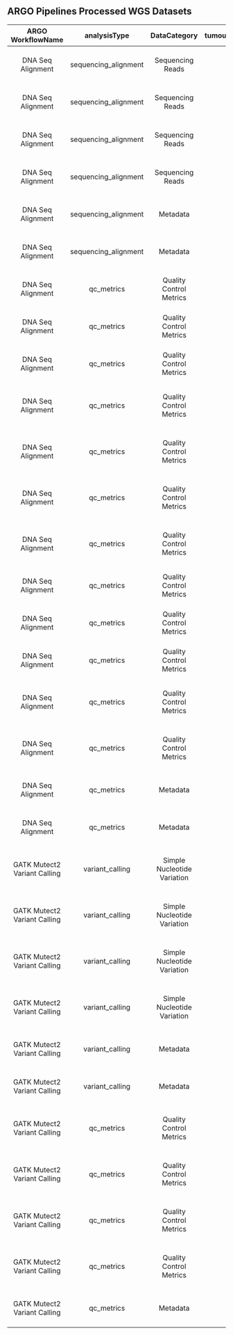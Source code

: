 ## ARGO Pipelines Processed WGS Datasets
**ARGO WorkflowName**|**analysisType**|**DataCategory**|**tumourNormalDesignation**|**FileType**|**OpenBucketURL**
:-----:|:-----:|:-----:|:-----:|:-----:|:-----:
DNA Seq Alignment|sequencing\_alignment|Sequencing Reads|tumour|CRAM|https://object.cancercollaboratory.org:9080/swift/v1/genomics-public-data/benchmark-datasets/TCRB-CA/DO262483/WGS/sequencing\_alignment/tumour/TCRB-CA.DO262483.SA622771.wgs.20211117.aln.cram
DNA Seq Alignment|sequencing\_alignment|Sequencing Reads|tumour|CRAI|https://object.cancercollaboratory.org:9080/swift/v1/genomics-public-data/benchmark-datasets/TCRB-CA/DO262483/WGS/sequencing\_alignment/tumour/TCRB-CA.DO262483.SA622771.wgs.20211117.aln.cram.crai
DNA Seq Alignment|sequencing\_alignment|Sequencing Reads|normal|CRAM|https://object.cancercollaboratory.org:9080/swift/v1/genomics-public-data/benchmark-datasets/TCRB-CA/DO262483/WGS/sequencing\_alignment/normal/TCRB-CA.DO262483.SA622770.wgs.20211118.aln.cram
DNA Seq Alignment|sequencing\_alignment|Sequencing Reads|normal|CRAI|https://object.cancercollaboratory.org:9080/swift/v1/genomics-public-data/benchmark-datasets/TCRB-CA/DO262483/WGS/sequencing\_alignment/normal/TCRB-CA.DO262483.SA622770.wgs.20211118.aln.cram.crai
DNA Seq Alignment|sequencing\_alignment|Metadata|tumour|JSON|https://object.cancercollaboratory.org:9080/swift/v1/genomics-public-data/benchmark-datasets/TCRB-CA/DO262483/WGS/sequencing\_alignment/tumour/f31834bc-fc8b-4bec-9834-bcfc8babecf4.sequencing\_alignment.json
DNA Seq Alignment|sequencing\_alignment|Metadata|normal|JSON|https://object.cancercollaboratory.org:9080/swift/v1/genomics-public-data/benchmark-datasets/TCRB-CA/DO262483/WGS/sequencing\_alignment/normal/e6207a9d-d134-486f-a07a-9dd134486f82.sequencing\_alignment.json
DNA Seq Alignment|qc\_metrics|Quality Control Metrics|tumour|TGZ|https://object.cancercollaboratory.org:9080/swift/v1/genomics-public-data/benchmark-datasets/TCRB-CA/DO262483/WGS/qc\_metrics/tumour/TCRB-CA.DO262483.SA622771.wgs.20211117.aln.cram.qc\_metrics.tgz
DNA Seq Alignment|qc\_metrics|Quality Control Metrics|tumour|TGZ|https://object.cancercollaboratory.org:9080/swift/v1/genomics-public-data/benchmark-datasets/TCRB-CA/DO262483/WGS/qc\_metrics/tumour/TCRB-CA.DO262483.SA622771.wgs.20211117.aln.cram.oxog\_metrics.tgz
DNA Seq Alignment|qc\_metrics|Quality Control Metrics|tumour|TGZ|https://object.cancercollaboratory.org:9080/swift/v1/genomics-public-data/benchmark-datasets/TCRB-CA/DO262483/WGS/qc\_metrics/tumour/TCRB-CA.DO262483.SA622771.wgs.20211117.aln.cram.duplicates\_metrics.tgz
DNA Seq Alignment|qc\_metrics|Quality Control Metrics|tumour|TGZ|https://object.cancercollaboratory.org:9080/swift/v1/genomics-public-data/benchmark-datasets/TCRB-CA/DO262483/WGS/qc\_metrics/tumour/TCRB-CA.DO262483.SA622771.wgs.20211117.TCRBOA7T-WGS-L4.ubam\_qc\_metrics.tgz
DNA Seq Alignment|qc\_metrics|Quality Control Metrics|tumour|TGZ|https://object.cancercollaboratory.org:9080/swift/v1/genomics-public-data/benchmark-datasets/TCRB-CA/DO262483/WGS/qc\_metrics/tumour/TCRB-CA.DO262483.SA622771.wgs.20211117.TCRBOA7T-WGS-L3.ubam\_qc\_metrics.tgz
DNA Seq Alignment|qc\_metrics|Quality Control Metrics|tumour|TGZ|https://object.cancercollaboratory.org:9080/swift/v1/genomics-public-data/benchmark-datasets/TCRB-CA/DO262483/WGS/qc\_metrics/tumour/TCRB-CA.DO262483.SA622771.wgs.20211117.TCRBOA7T-WGS-L2.ubam\_qc\_metrics.tgz
DNA Seq Alignment|qc\_metrics|Quality Control Metrics|tumour|TGZ|https://object.cancercollaboratory.org:9080/swift/v1/genomics-public-data/benchmark-datasets/TCRB-CA/DO262483/WGS/qc\_metrics/tumour/TCRB-CA.DO262483.SA622771.wgs.20211117.TCRBOA7T-WGS-L1.ubam\_qc\_metrics.tgz
DNA Seq Alignment|qc\_metrics|Quality Control Metrics|normal|TGZ|https://object.cancercollaboratory.org:9080/swift/v1/genomics-public-data/benchmark-datasets/TCRB-CA/DO262483/WGS/qc\_metrics/normal/TCRB-CA.DO262483.SA622770.wgs.20211118.aln.cram.qc\_metrics.tgz
DNA Seq Alignment|qc\_metrics|Quality Control Metrics|normal|TGZ|https://object.cancercollaboratory.org:9080/swift/v1/genomics-public-data/benchmark-datasets/TCRB-CA/DO262483/WGS/qc\_metrics/normal/TCRB-CA.DO262483.SA622770.wgs.20211118.aln.cram.oxog\_metrics.tgz
DNA Seq Alignment|qc\_metrics|Quality Control Metrics|normal|TGZ|https://object.cancercollaboratory.org:9080/swift/v1/genomics-public-data/benchmark-datasets/TCRB-CA/DO262483/WGS/qc\_metrics/normal/TCRB-CA.DO262483.SA622770.wgs.20211118.aln.cram.duplicates\_metrics.tgz
DNA Seq Alignment|qc\_metrics|Quality Control Metrics|normal|TGZ|https://object.cancercollaboratory.org:9080/swift/v1/genomics-public-data/benchmark-datasets/TCRB-CA/DO262483/WGS/qc\_metrics/normal/TCRB-CA.DO262483.SA622770.wgs.20211118.TCRBOA7N-WGS-L2.ubam\_qc\_metrics.tgz
DNA Seq Alignment|qc\_metrics|Quality Control Metrics|normal|TGZ|https://object.cancercollaboratory.org:9080/swift/v1/genomics-public-data/benchmark-datasets/TCRB-CA/DO262483/WGS/qc\_metrics/normal/TCRB-CA.DO262483.SA622770.wgs.20211118.TCRBOA7N-WGS-L1.ubam\_qc\_metrics.tgz
DNA Seq Alignment|qc\_metrics|Metadata|tumour|JSON|https://object.cancercollaboratory.org:9080/swift/v1/genomics-public-data/benchmark-datasets/TCRB-CA/DO262483/WGS/qc\_metrics/tumour/ffd8176a-62db-4dbb-9817-6a62db2dbb97.qc\_metrics.json
DNA Seq Alignment|qc\_metrics|Metadata|normal|JSON|https://object.cancercollaboratory.org:9080/swift/v1/genomics-public-data/benchmark-datasets/TCRB-CA/DO262483/WGS/qc\_metrics/normal/c0e5e3fb-6da6-4c8f-a5e3-fb6da63c8f5d.qc\_metrics.json
GATK Mutect2 Variant Calling|variant\_calling|Simple Nucleotide Variation|tumour|VCF|https://object.cancercollaboratory.org:9080/swift/v1/genomics-public-data/benchmark-datasets/TCRB-CA/DO262483/WGS/variant\_calling/tumour/TCRB-CA.DO262483.SA622771.wgs.20211209.gatk-mutect2.somatic.snv.vcf.gz
GATK Mutect2 Variant Calling|variant\_calling|Simple Nucleotide Variation|tumour|VCF|https://object.cancercollaboratory.org:9080/swift/v1/genomics-public-data/benchmark-datasets/TCRB-CA/DO262483/WGS/variant\_calling/tumour/TCRB-CA.DO262483.SA622771.wgs.20211209.gatk-mutect2.somatic.indel.vcf.gz
GATK Mutect2 Variant Calling|variant\_calling|Simple Nucleotide Variation|tumour|TBI|https://object.cancercollaboratory.org:9080/swift/v1/genomics-public-data/benchmark-datasets/TCRB-CA/DO262483/WGS/variant\_calling/tumour/TCRB-CA.DO262483.SA622771.wgs.20211209.gatk-mutect2.somatic.snv.vcf.gz.tbi
GATK Mutect2 Variant Calling|variant\_calling|Simple Nucleotide Variation|tumour|TBI|https://object.cancercollaboratory.org:9080/swift/v1/genomics-public-data/benchmark-datasets/TCRB-CA/DO262483/WGS/variant\_calling/tumour/TCRB-CA.DO262483.SA622771.wgs.20211209.gatk-mutect2.somatic.indel.vcf.gz.tbi
GATK Mutect2 Variant Calling|variant\_calling|Metadata|tumour|JSON|https://object.cancercollaboratory.org:9080/swift/v1/genomics-public-data/benchmark-datasets/TCRB-CA/DO262483/WGS/variant\_calling/tumour/b97a8a3f-ad63-4215-ba8a-3fad63c215c7.variant\_calling.json
GATK Mutect2 Variant Calling|variant\_calling|Metadata|tumour|JSON|https://object.cancercollaboratory.org:9080/swift/v1/genomics-public-data/benchmark-datasets/TCRB-CA/DO262483/WGS/variant\_calling/tumour/44193e58-89ad-434a-993e-5889ad434a8c.variant\_calling.json
GATK Mutect2 Variant Calling|qc\_metrics|Quality Control Metrics|tumour|TGZ|https://object.cancercollaboratory.org:9080/swift/v1/genomics-public-data/benchmark-datasets/TCRB-CA/DO262483/WGS/qc\_metrics/tumour/TCRB-CA.DO262483.SA622771.wgs.20211209.gatk-mutect2.somatic.mutect\_filtering\_metrics.tgz
GATK Mutect2 Variant Calling|qc\_metrics|Quality Control Metrics|tumour|TGZ|https://object.cancercollaboratory.org:9080/swift/v1/genomics-public-data/benchmark-datasets/TCRB-CA/DO262483/WGS/qc\_metrics/tumour/TCRB-CA.DO262483.SA622771.wgs.20211209.gatk-mutect2.somatic.mutect\_callable\_metrics.tgz
GATK Mutect2 Variant Calling|qc\_metrics|Quality Control Metrics|tumour|TGZ|https://object.cancercollaboratory.org:9080/swift/v1/genomics-public-data/benchmark-datasets/TCRB-CA/DO262483/WGS/qc\_metrics/tumour/TCRB-CA.DO262483.SA622771.wgs.20211209.gatk-mutect2.somatic.contamination\_metrics.tgz
GATK Mutect2 Variant Calling|qc\_metrics|Quality Control Metrics|tumour|TGZ|https://object.cancercollaboratory.org:9080/swift/v1/genomics-public-data/benchmark-datasets/TCRB-CA/DO262483/WGS/qc\_metrics/tumour/TCRB-CA.DO262483.SA622770.wgs.20211209.gatk-mutect2.somatic.contamination\_metrics.tgz
GATK Mutect2 Variant Calling|qc\_metrics|Metadata|tumour|JSON|https://object.cancercollaboratory.org:9080/swift/v1/genomics-public-data/benchmark-datasets/TCRB-CA/DO262483/WGS/qc\_metrics/tumour/9b5a6c13-caa5-492d-9a6c-13caa5192db1.qc\_metrics.json

